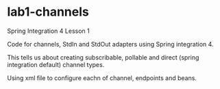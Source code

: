 # lab1-channels
Spring Integration 4 Lesson 1 

Code for channels, StdIn and StdOut adapters using Spring integration 4.

This tells us about creating subscribable, pollable and direct (spring integration default) channel types.

Using xml file to configure eachn of channel, endpoints and beans.

